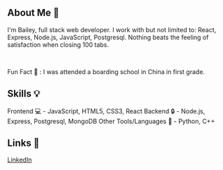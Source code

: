 ## About Me :bust_in_silhouette:
I'm Bailey, full stack web developer. I work with but not limited to: React, Express, Node.js, JavaScript, Postgresql. Nothing beats the feeling of satisfaction when closing 100 tabs.

<br/>

Fun Fact :school_satchel: : I was attended a boarding school in China in first grade.

## Skills :bulb:
Frontend :computer: - JavaScript, HTML5, CSS3, React
Backend :lock: - Node.js, Express, Postgresql, MongoDB
Other Tools/Languages :wrench: - Python, C++

## Links :link:
[LinkedIn](https://www.linkedin.com/in/bailey-yu/)

